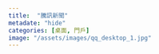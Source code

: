 ```yaml
---
title:  "騰訊新聞"
metadate: "hide"
categories: [桌面, 門戶]
image: "/assets/images/qq_desktop_1.jpg"
---
```

